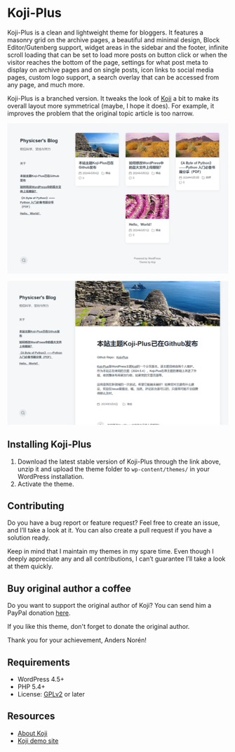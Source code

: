 # Koji-Plus

Koji-Plus is a clean and lightweight theme for bloggers. It features a masonry grid on the archive pages, a beautiful and minimal design, Block Editor/Gutenberg support, widget areas in the sidebar and the footer, infinite scroll loading that can be set to load more posts on button click or when the visitor reaches the bottom of the page, settings for what post meta to display on archive pages and on single posts, icon links to social media pages, custom logo support, a search overlay that can be accessed from any page, and much more.

Koji-Plus is a branched version. It tweaks the look of [Koji](https://github.com/andersnoren/koji) a bit to make its overall layout more symmetrical (maybe, I hope it does). For example, it improves the problem that the original topic article is too narrow.

![Koji-Plus](https://github.com/Liu-Tianshuo/Koji-Plus/blob/master/screenshot.jpg)

![Koji-Plus](https://github.com/Liu-Tianshuo/Koji-Plus/blob/master/screenshot_2.jpg)

## Installing Koji-Plus

1. Download the latest stable version of Koji-Plus through the link above, unzip it and upload the theme folder to `wp-content/themes/` in your WordPress installation.
2. Activate the theme.

## Contributing

Do you have a bug report or feature request? Feel free to create an issue, and I’ll take a look at it. You can also create a pull request if you have a solution ready. 

Keep in mind that I maintain my themes in my spare time. Even though I deeply appreciate any and all contributions, I can’t guarantee I’ll take a look at them quickly.

## Buy original author a coffee

Do you want to support the original author of Koji? You can send him a PayPal donation [here](https://www.paypal.com/cgi-bin/webscr?cmd=_donations&business=anders%40andersnoren%2ese&lc=US&item_name=Free%20WordPress%20Themes%20from%20Anders%20Noren&currency_code=USD&bn=PP%2dDonationsBF%3abtn_donateCC_LG%2egif%3aNonHosted).

If you like this theme, don't forget to donate the original author.

Thank you for your achievement, Anders Norén!

## Requirements

- WordPress 4.5+
- PHP 5.4+
- License: [GPLv2](https://www.gnu.org/licenses/gpl-2.0.html) or later

## Resources

- [About Koji](https://andersnoren.se/teman/koji-wordpress-theme/)
- [Koji demo site](https://andersnoren.se/themes/koji/)